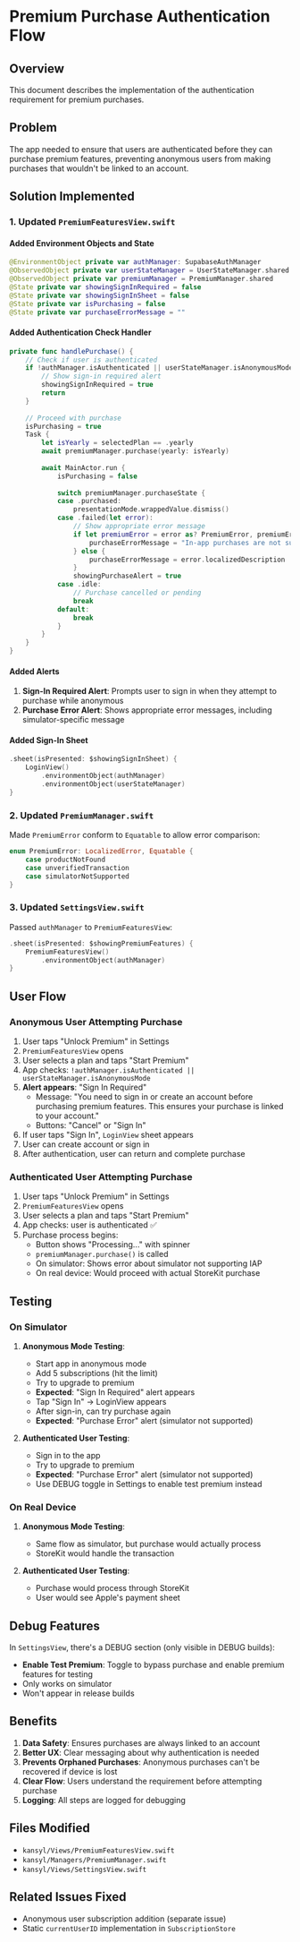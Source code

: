 # Premium Purchase Authentication Flow

## Overview
This document describes the implementation of the authentication requirement for premium purchases.

## Problem
The app needed to ensure that users are authenticated before they can purchase premium features, preventing anonymous users from making purchases that wouldn't be linked to an account.

## Solution Implemented

### 1. Updated `PremiumFeaturesView.swift`

#### Added Environment Objects and State
```swift
@EnvironmentObject private var authManager: SupabaseAuthManager
@ObservedObject private var userStateManager = UserStateManager.shared
@ObservedObject private var premiumManager = PremiumManager.shared
@State private var showingSignInRequired = false
@State private var showingSignInSheet = false
@State private var isPurchasing = false
@State private var purchaseErrorMessage = ""
```

#### Added Authentication Check Handler
```swift
private func handlePurchase() {
    // Check if user is authenticated
    if !authManager.isAuthenticated || userStateManager.isAnonymousMode {
        // Show sign-in required alert
        showingSignInRequired = true
        return
    }
    
    // Proceed with purchase
    isPurchasing = true
    Task {
        let isYearly = selectedPlan == .yearly
        await premiumManager.purchase(yearly: isYearly)
        
        await MainActor.run {
            isPurchasing = false
            
            switch premiumManager.purchaseState {
            case .purchased:
                presentationMode.wrappedValue.dismiss()
            case .failed(let error):
                // Show appropriate error message
                if let premiumError = error as? PremiumError, premiumError == .simulatorNotSupported {
                    purchaseErrorMessage = "In-app purchases are not supported on the iOS Simulator..."
                } else {
                    purchaseErrorMessage = error.localizedDescription
                }
                showingPurchaseAlert = true
            case .idle:
                // Purchase cancelled or pending
                break
            default:
                break
            }
        }
    }
}
```

#### Added Alerts
1. **Sign-In Required Alert**: Prompts user to sign in when they attempt to purchase while anonymous
2. **Purchase Error Alert**: Shows appropriate error messages, including simulator-specific message

#### Added Sign-In Sheet
```swift
.sheet(isPresented: $showingSignInSheet) {
    LoginView()
        .environmentObject(authManager)
        .environmentObject(userStateManager)
}
```

### 2. Updated `PremiumManager.swift`
Made `PremiumError` conform to `Equatable` to allow error comparison:
```swift
enum PremiumError: LocalizedError, Equatable {
    case productNotFound
    case unverifiedTransaction
    case simulatorNotSupported
}
```

### 3. Updated `SettingsView.swift`
Passed `authManager` to `PremiumFeaturesView`:
```swift
.sheet(isPresented: $showingPremiumFeatures) {
    PremiumFeaturesView()
        .environmentObject(authManager)
}
```

## User Flow

### Anonymous User Attempting Purchase
1. User taps "Unlock Premium" in Settings
2. `PremiumFeaturesView` opens
3. User selects a plan and taps "Start Premium"
4. App checks: `!authManager.isAuthenticated || userStateManager.isAnonymousMode`
5. **Alert appears**: "Sign In Required"
   - Message: "You need to sign in or create an account before purchasing premium features. This ensures your purchase is linked to your account."
   - Buttons: "Cancel" or "Sign In"
6. If user taps "Sign In", `LoginView` sheet appears
7. User can create account or sign in
8. After authentication, user can return and complete purchase

### Authenticated User Attempting Purchase
1. User taps "Unlock Premium" in Settings
2. `PremiumFeaturesView` opens
3. User selects a plan and taps "Start Premium"
4. App checks: user is authenticated ✅
5. Purchase process begins:
   - Button shows "Processing..." with spinner
   - `premiumManager.purchase()` is called
   - On simulator: Shows error about simulator not supporting IAP
   - On real device: Would proceed with actual StoreKit purchase

## Testing

### On Simulator
1. **Anonymous Mode Testing**:
   - Start app in anonymous mode
   - Add 5 subscriptions (hit the limit)
   - Try to upgrade to premium
   - **Expected**: "Sign In Required" alert appears
   - Tap "Sign In" → LoginView appears
   - After sign-in, can try purchase again
   - **Expected**: "Purchase Error" alert (simulator not supported)

2. **Authenticated User Testing**:
   - Sign in to the app
   - Try to upgrade to premium
   - **Expected**: "Purchase Error" alert (simulator not supported)
   - Use DEBUG toggle in Settings to enable test premium instead

### On Real Device
1. **Anonymous Mode Testing**:
   - Same flow as simulator, but purchase would actually process
   - StoreKit would handle the transaction

2. **Authenticated User Testing**:
   - Purchase would process through StoreKit
   - User would see Apple's payment sheet

## Debug Features

In `SettingsView`, there's a DEBUG section (only visible in DEBUG builds):
- **Enable Test Premium**: Toggle to bypass purchase and enable premium features for testing
- Only works on simulator
- Won't appear in release builds

## Benefits

1. **Data Safety**: Ensures purchases are always linked to an account
2. **Better UX**: Clear messaging about why authentication is needed
3. **Prevents Orphaned Purchases**: Anonymous purchases can't be recovered if device is lost
4. **Clear Flow**: Users understand the requirement before attempting purchase
5. **Logging**: All steps are logged for debugging

## Files Modified
- `kansyl/Views/PremiumFeaturesView.swift`
- `kansyl/Managers/PremiumManager.swift`
- `kansyl/Views/SettingsView.swift`

## Related Issues Fixed
- Anonymous user subscription addition (separate issue)
- Static `currentUserID` implementation in `SubscriptionStore`
